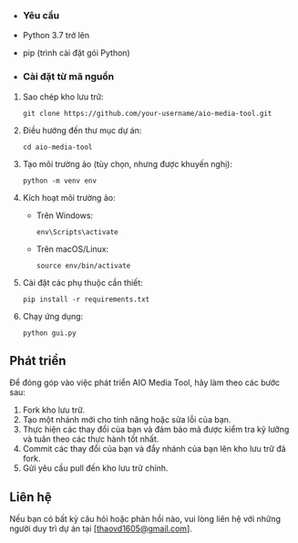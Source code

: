 

- ### Yêu cầu

- Python 3.7 trở lên
- pip (trình cài đặt gói Python)

- ### Cài đặt từ mã nguồn

1. Sao chép kho lưu trữ:
   ```
   git clone https://github.com/your-username/aio-media-tool.git
   ```

2. Điều hướng đến thư mục dự án:
   ```
   cd aio-media-tool
   ```

3. Tạo môi trường ảo (tùy chọn, nhưng được khuyến nghị):
   ```
   python -m venv env
   ```

4. Kích hoạt môi trường ảo:

   - Trên Windows:
     ```
     env\Scripts\activate
     ```
   - Trên macOS/Linux:
     ```
     source env/bin/activate
     ```

5. Cài đặt các phụ thuộc cần thiết:
   ```
   pip install -r requirements.txt
   ```

6. Chạy ứng dụng:
   ```
   python gui.py
   ```

## Phát triển

Để đóng góp vào việc phát triển AIO Media Tool, hãy làm theo các bước sau:

1. Fork kho lưu trữ.
2. Tạo một nhánh mới cho tính năng hoặc sửa lỗi của bạn.
3. Thực hiện các thay đổi của bạn và đảm bảo mã được kiểm tra kỹ lưỡng và tuân theo các thực hành tốt nhất.
4. Commit các thay đổi của bạn và đẩy nhánh của bạn lên kho lưu trữ đã fork.
5. Gửi yêu cầu pull đến kho lưu trữ chính.



## Liên hệ

Nếu bạn có bất kỳ câu hỏi hoặc phản hồi nào, vui lòng liên hệ với những người duy trì dự án tại [thaovd1605@gmail.com].
